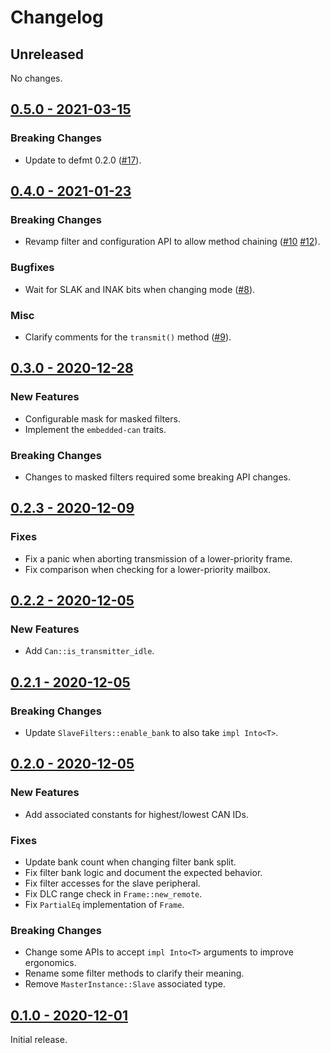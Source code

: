 # Changelog

## Unreleased

No changes.

## [0.5.0 - 2021-03-15](https://github.com/stm32-rs/bxcan/releases/tag/v0.5.0)

### Breaking Changes

* Update to defmt 0.2.0 ([#17]).

[#17]: https://github.com/stm32-rs/bxcan/pull/17

## [0.4.0 - 2021-01-23](https://github.com/stm32-rs/bxcan/releases/tag/v0.4.0)

### Breaking Changes

* Revamp filter and configuration API to allow method chaining ([#10] [#12]).

### Bugfixes

* Wait for SLAK and INAK bits when changing mode ([#8]).

[#8]: https://github.com/stm32-rs/bxcan/pull/8
[#10]: https://github.com/stm32-rs/bxcan/pull/10
[#12]: https://github.com/stm32-rs/bxcan/pull/12

### Misc

* Clarify comments for the `transmit()` method ([#9]).

[#9]: https://github.com/stm32-rs/bxcan/pull/9

## [0.3.0 - 2020-12-28](https://github.com/stm32-rs/bxcan/releases/tag/v0.3.0)

### New Features

* Configurable mask for masked filters.
* Implement the `embedded-can` traits.

### Breaking Changes

* Changes to masked filters required some breaking API changes.

## [0.2.3 - 2020-12-09](https://github.com/stm32-rs/bxcan/releases/tag/v0.2.3)

### Fixes

* Fix a panic when aborting transmission of a lower-priority frame.
* Fix comparison when checking for a lower-priority mailbox.

## [0.2.2 - 2020-12-05](https://github.com/stm32-rs/bxcan/releases/tag/v0.2.2)

### New Features

* Add `Can::is_transmitter_idle`.

## [0.2.1 - 2020-12-05](https://github.com/stm32-rs/bxcan/releases/tag/v0.2.1)

### Breaking Changes

* Update `SlaveFilters::enable_bank` to also take `impl Into<T>`.

## [0.2.0 - 2020-12-05](https://github.com/stm32-rs/bxcan/releases/tag/v0.2.0)

### New Features

* Add associated constants for highest/lowest CAN IDs.

### Fixes

* Update bank count when changing filter bank split.
* Fix filter bank logic and document the expected behavior.
* Fix filter accesses for the slave peripheral.
* Fix DLC range check in `Frame::new_remote`.
* Fix `PartialEq` implementation of `Frame`.

### Breaking Changes

* Change some APIs to accept `impl Into<T>` arguments to improve ergonomics.
* Rename some filter methods to clarify their meaning.
* Remove `MasterInstance::Slave` associated type.

## [0.1.0 - 2020-12-01](https://github.com/stm32-rs/bxcan/releases/tag/v0.1.0)

Initial release.
